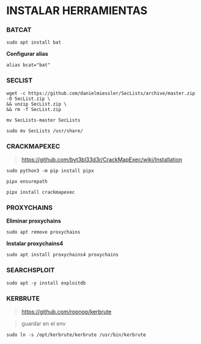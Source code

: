 # INSTALAR HERRAMIENTAS

### BATCAT

    sudo apt install bat

**Configurar alias**

    alias bcat="bat"
    

### SECLIST

    wget -c https://github.com/danielmiessler/SecLists/archive/master.zip -O SecList.zip \
    && unzip SecList.zip \
    && rm -f SecList.zip

>

    mv SecLists-master SecLists

>
    
    sudo mv SecLists /usr/share/

### CRACKMAPEXEC

> https://github.com/byt3bl33d3r/CrackMapExec/wiki/Installation

    sudo python3 -m pip install pipx

>

    pipx ensurepath

>

    pipx install crackmapexec

### PROXYCHAINS

**Eliminar proxychains**

    sudo apt remove proxychains 

**Instalar proxychains4**

    sudo apt install proxychains4 proxychains

### SEARCHSPLOIT

    sudo apt -y install exploitdb

### KERBRUTE

> https://github.com/ropnop/kerbrute

> guardar en el env

    sudo ln -s /opt/kerbrute/kerbrute /usr/bin/kerbrute























